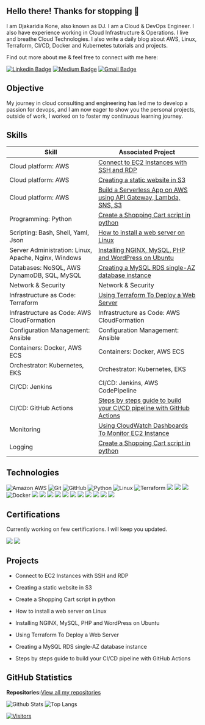 ##  Hello there! Thanks for stopping 👋

I am Djakaridia Kone, also known as DJ. I am a Cloud & DevOps Engineer. I also have experience working in Cloud Infrastructure & Operations. I live and breathe Cloud Technologies. I also write a daily blog about AWS, Linux, Terraform, CI/CD, Docker and Kubernetes tutorials and projects. 

Find out more about me & feel free to connect with me here:


[![Linkedin Badge](https://img.shields.io/badge/-Dj%20Kone-blue?style=flat-square&logo=Linkedin&logoColor=white&link=https://www.linkedin.com/in/djakaridiakone/)](https://www.linkedin.com/in/djakaridiakone/)
[![Medium Badge](https://img.shields.io/badge/DJ.%20Kone-12100E?style=flat-square&logo=medium&logoColor=white&link=https://medium.com/@djakkone)](https://medium.com/@djakkone)
[![Gmail Badge](https://img.shields.io/badge/-djkone2025@gmail.com-c14438?style=flat-square&logo=Gmail&logoColor=white&link=mailto:djkone2025@gmail.com)](mailto:djkone2025@gmail.com)


## Objective


My journey in cloud consulting and engineering has led me to develop a passion for devops, and I am now eager to show you the personal projects, outside of work, I worked on to foster my continuous learning journey.


## Skills


| Skill                                         | Associated Project         |
|-----------------------------------------------|----------------------------|
| Cloud platform: AWS                           | <a href="https://github.com/djcloudking/aws-skills-challenges/blob/main/11_Connect%20to%20EC2%20Instances%20with%20SSH%20and%20RDP/How%20to%20troubleshoot%20EC2%20instances.md">Connect to EC2 Instances with SSH and RDP</a>|                    
| Cloud platform: AWS                          | <a href="https://github.com/djcloudking/aws-skills-challenges/blob/main/10_Creating%20a%20static%20website%20in%20S3/Creating%20a%20static%20website%20in%20S3.md">Creating a static website in S3</a>|
| Cloud platform: AWS                          | <a href="https://medium.com/@djakkone/project-2-build-a-serverless-app-using-api-gateway-lambda-sns-s3-4d77a23b07f3">Build a Serverless App on AWS using API Gateway, Lambda, SNS, S3</a>|
| Programming: Python                           | <a href="https://github.com/djcloudking/python-challenges">Create a Shopping Cart script in python</a>|
| Scripting: Bash, Shell, Yaml, Json            | <a href="https://github.com/djcloudking/shell-scripting/blob/main/Linux/Unix/How%20to%20install%20a%20web%20server%20on%20Linux.pdf">How to install a web server on Linux</a>|
| Server Administration: Linux, Apache, Nginx, Windows         | <a href="https://github.com/djcloudking/devops-challenges/blob/main/Apache%20%26%20Nginx/Readme.md">Installing NGINX, MySQL, PHP and WordPress on Ubuntu</a>|
| Databases: NoSQL, AWS DynamoDB, SQL, MySQL    | <a href="https://medium.com/@djakkone/creating-a-mysql-rds-single-az-database-instance-e747b6145d99"> Creating a MySQL RDS single-AZ database instance</a> |
| Network & Security                            | Network & Security |
| Infrastructure as Code: Terraform             | <a href="https://github.com/djcloudking/python-challenges">Using Terraform To Deploy a Web Server</a>|
| Infrastructure as Code: AWS CloudFormation    | Infrastructure as Code: AWS CloudFormation |
| Configuration Management: Ansible             | Configuration Management: Ansible|
| Containers: Docker, AWS ECS                   | Containers: Docker, AWS ECS   |
| Orchestrator: Kubernetes, EKS                 | Orchestrator: Kubernetes, EKS |
| CI/CD: Jenkins    | CI/CD: Jenkins, AWS CodePipeline   |
| CI/CD: GitHub Actions    | <a href="https://medium.com/@djakkone/steps-by-steps-guide-to-build-your-ci-cd-pipeline-with-github-actions-d057932e825f">Steps by steps guide to build your CI/CD pipeline with GitHub Actions</a>|  |
| Monitoring           | <a href="https://medium.com/@djakkone/using-cloudwatch-dashboards-to-monitor-ec2-instance-4c46d131be9f">Using CloudWatch Dashboards To Monitor EC2 Instance</a> |
| Logging                  | <a href="https://github.com/djcloudking/python-challenges">Create a Shopping Cart script in python</a>|


## Technologies


![Amazon AWS](https://img.shields.io/badge/Amazon%20AWS-232F3E?style=flat-square&logo=amazon-aws)
![Git](https://img.shields.io/badge/-Git-black?style=flat-square&logo=git)
![GitHub](https://img.shields.io/badge/-GitHub-181717?style=flat-square&logo=github)
![Python](https://img.shields.io/badge/-Python-black?style=flat-square&logo=Python)
![Linux](https://img.shields.io/badge/Linux-FCC624?style=flat-square&logo=linux&logoColor=black)
![Terraform](https://img.shields.io/badge/terraform-%235835CC.svg?style=for-the-badge&logo=terraform&logoColor=white)
<img src="https://img.shields.io/badge/Ansible-%231A1918.svg?style=flat-square&logo=ansible&logoColor=EE0000"/>
<img src="https://img.shields.io/badge/Jenkins-%232C5263.svg?style=flat-square&logo=jenkins&logoColor=white"/>
<img src="https://img.shields.io/badge/GitHub%20Actions-%232671E5.svg?style=flat-square&logo=github-actions&logoColor=white"/>
![Docker](https://img.shields.io/badge/docker-%230db7ed.svg?style=for-the-badge&logo=docker&logoColor=white)
<img src="https://img.shields.io/badge/Kubernetes-%23326CE5.svg?style=flat-square&logo=kubernetes&logoColor=white"/>
<img src="https://img.shields.io/badge/Nginx-%23269539.svg?style=flat-square&logo=nginx&logoColor=white"/>
<img src="https://img.shields.io/badge/Apache-%23D22128.svg?style=flat-square&logo=apache&logoColor=white"/>
<img src="https://img.shields.io/badge/Windows-%230078D6.svg?style=flat-square&logo=windows&logoColor=white"/>
<img src="https://img.shields.io/badge/Asana-%2326364A.svg?style=flat-square&logo=asana&logoColor=white" />
<img src="https://img.shields.io/badge/Box-%23004E98.svg?style=flat-square&logo=box&logoColor=white" />
<img src="https://img.shields.io/badge/OneDrive-%234AABE1.svg?style=flat-square&logo=onedrive&logoColor=white" />
<img src="https://img.shields.io/badge/SharePoint-%237276BA.svg?style=flat-square&logo=sharepoint&logoColor=white" />
<img src="https://img.shields.io/badge/Azure%20AD-%230078D6.svg?style=flat-square&logo=microsoft-azure&logoColor=white" />
<img src="https://img.shields.io/badge/HashiCorp%20Vault-%2312BEE3.svg?style=flat-square&logo=vault&logoColor=white" />
<img src="https://img.shields.io/badge/Microsoft%20Office-%23D83B01.svg?style=flat-square&logo=microsoft-office&logoColor=white" />


## Certifications

Currently working on few certifications. I will keep you updated. 

<div>
<img src="https://img.shields.io/badge/AWS%20Cloud%20Practitioner-232F3E?style=for-the-badge&logo=amazon-aws&logoColor=FF9900" />
<img src="https://img.shields.io/badge/Azure%20Fundamentals-0089D6?style=for-the-badge&logo=microsoft-azure&logoColor=white" />
<!--  <img src="https://img.shields.io/badge/Linux%20Essentials-231F20?style=for-the-badge&logo=linux&logoColor=FCC624" />  -->
<!--  <img src="https://img.shields.io/badge/AWS%20Solutions%20Architect-232F3E?style=for-the-badge&logo=amazon-aws&logoColor=FF9900" /> -->
</div>

## Projects


- Connect to EC2 Instances with SSH and RDP

- Creating a static website in S3
  
-	Create a Shopping Cart script in python

- How to install a web server on Linux

- Installing NGINX, MySQL, PHP and WordPress on Ubuntu
  
- Using Terraform To Deploy a Web Server

- Creating a MySQL RDS single-AZ database instance

- Steps by steps guide to build your CI/CD pipeline with GitHub Actions



## GitHub Statistics

**Repositories:**<a href="https://github.com/djcloudking?tab=repositories">View all my repositories</a>



![Github Stats](https://github-readme-stats.vercel.app/api?username=djcloudking&count_private=true&show_icons=true&include_all_commits=true)
![Top Langs](https://github-readme-stats.vercel.app/api/top-langs/?username=djcloudking&hide=TeX&layout=compact)


[![Visitors](https://api.visitorbadge.io/api/visitors?path=djcloudking%2Fdjcloudking&label=VISITORS&countColor=%23263759)](https://visitorbadge.io/status?path=djcloudking%2Fdjcloudking)
